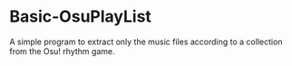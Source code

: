 # Basic-OsuPlayList
A simple program to extract only the music files according to a collection from the Osu! rhythm game. 
